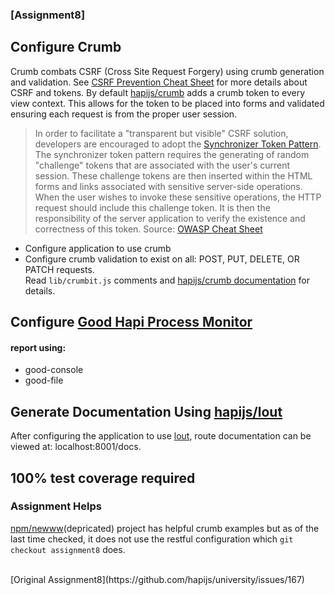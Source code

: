 ### [Assignment8]  


## Configure Crumb

Crumb combats CSRF (Cross Site Request Forgery) using crumb generation and validation. 
See [CSRF Prevention Cheat Sheet](https://www.owasp.org/index.php/Cross-Site_Request_Forgery_(CSRF)_Prevention_Cheat_Sheet) for more details about CSRF and tokens.
By default [hapijs/crumb](https://github.com/hapijs/crumb) adds a crumb token to every view context. 
This allows for the token to be placed into forms and validated ensuring each request is from the proper user session. 

> In order to facilitate a "transparent but visible" CSRF solution, developers are encouraged 
> to adopt the [Synchronizer Token Pattern](http://www.corej2eepatterns.com/Design/PresoDesign.htm). 
> The synchronizer token pattern requires the generating of random "challenge" tokens that are 
> associated with the user's current session. These challenge tokens are then inserted within
> the HTML forms and links associated with sensitive server-side operations. When the user
> wishes to invoke these sensitive operations, the HTTP request should include this challenge token.
> It is then the responsibility of the server application to verify the existence and correctness
> of this token.
Source: [OWASP Cheat Sheet](https://www.owasp.org/index.php/Cross-Site_Request_Forgery_(CSRF)_Prevention_Cheat_Sheet)

* Configure application to use crumb
* Configure crumb validation to exist on all: POST, PUT, DELETE, OR PATCH requests.  
  Read `lib/crumbit.js` comments and [hapijs/crumb documentation](https://github.com/hapijs/crumb) for details.

## Configure [Good Hapi Process Monitor](https://github.com/hapijs/good)

#### report using:
*  good-console
*  good-file

## Generate Documentation Using  [hapijs/lout](https://github.com/hapijs/lout) 

After configuring the application to use [lout](https://github.com/hapijs/lout), route documentation can be viewed at: localhost:8001/docs. 

## 100% test coverage required

### Assignment Helps
[npm/newww](https://github.com/npm/newww)(depricated) project has helpful crumb examples but as of the 
last time checked, it does not use the restful configuration which `git checkout assignment8` does.

<br/>
[Original Assignment8](https://github.com/hapijs/university/issues/167)
